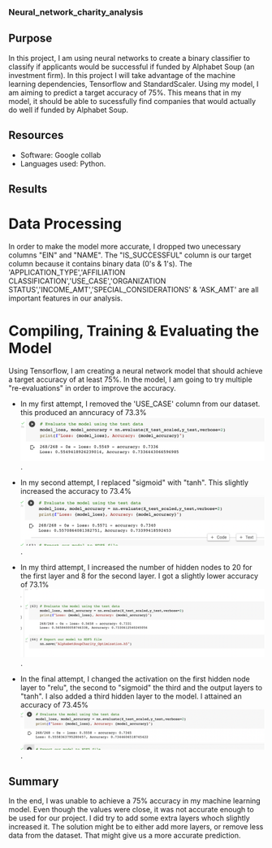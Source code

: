 ### Neural_network_charity_analysis

## Purpose
In this project, I am using neural networks to create a binary classifier to classify if applicants would be successful if funded by Alphabet Soup (an investment firm). In this project I will take advantage of the machine learning dependencies, Tensorflow and StandardScaler. Using my model, I am aiming to predict a target accuracy of 75%. This means that in my model, it should be able to sucessfully find companies that would actually do well if funded by Alphabet Soup.

## Resources
- Software: Google collab
- Languages used: Python.

## Results
# Data Processing
In order to make the model more accurate, I dropped two unecessary columns "EIN" and "NAME". The "IS_SUCCESSFUL" column is our target column because it contains binary data (0's & 1's). The 'APPLICATION_TYPE','AFFILIATION	CLASSIFICATION','USE_CASE','ORGANIZATION	STATUS','INCOME_AMT','SPECIAL_CONSIDERATIONS' & 'ASK_AMT' are all important features in our analysis.

# Compiling, Training & Evaluating the Model
Using Tensorflow, I am creating a neural network model that should achieve a target accuracy of at least 75%. In the model, I am going to try multiple "re-evaluations" in order to improve the accuracy.

 - In my first attempt, I removed the 'USE_CASE' column from our dataset. this produced an anncuracy of 73.3% ![add image](https://github.com/somtoesomeju/Neural_network_charity_analysis/blob/main/Resources/use_case.png).

- In my second attempt, I replaced "sigmoid" with "tanh". This slightly increased the accuracy to 73.4% ![add image](https://github.com/somtoesomeju/Neural_network_charity_analysis/blob/main/Resources/Tanh.png).

- In my third attempt, I increased the number of hidden nodes to 20 for the first layer and 8 for the second layer. I got a slightly lower accuracy of 73.1% ![add image](https://github.com/somtoesomeju/Neural_network_charity_analysis/blob/main/Resources/additional_nodes.png).

- In the final attempt, I changed the activation on the first hidden node layer to "relu", the second to "sigmoid" the third and the output layers to "tanh". I also added a third hidden layer to the model. I attained an accuracy of 73.45% ![add image](https://github.com/somtoesomeju/Neural_network_charity_analysis/blob/main/Resources/fourth_test.png).

## Summary
In the end, I was unable to achieve a 75% accuracy in my machine learning model. Even though the values were close, it was not accurate enough to be used for our project. I did try to add some extra layers whoch slightly increased it. The solution might be to either add more layers, or remove less data from the dataset. That might give us a more accurate prediction.




